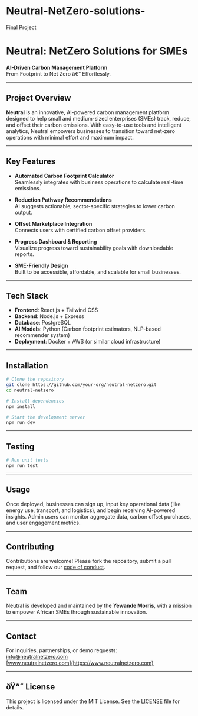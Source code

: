 # Neutral-NetZero-solutions-
Final Project 


# Neutral: NetZero Solutions for SMEs

**AI-Driven Carbon Management Platform**  
From Footprint to Net Zero â€” Effortlessly.

---

## Project Overview

**Neutral** is an innovative, AI-powered carbon management platform designed to help small and medium-sized enterprises (SMEs) track, reduce, and offset their carbon emissions. With easy-to-use tools and intelligent analytics, Neutral empowers businesses to transition toward net-zero operations with minimal effort and maximum impact.

---

## Key Features

- **Automated Carbon Footprint Calculator**  
  Seamlessly integrates with business operations to calculate real-time emissions.

- **Reduction Pathway Recommendations**  
  AI suggests actionable, sector-specific strategies to lower carbon output.

- **Offset Marketplace Integration**  
  Connects users with certified carbon offset providers.

- **Progress Dashboard & Reporting**  
  Visualize progress toward sustainability goals with downloadable reports.

- **SME-Friendly Design**  
  Built to be accessible, affordable, and scalable for small businesses.

---

## Tech Stack

- **Frontend**: React.js + Tailwind CSS  
- **Backend**: Node.js + Express  
- **Database**: PostgreSQL  
- **AI Models**: Python (Carbon footprint estimators, NLP-based recommender system)  
- **Deployment**: Docker + AWS (or similar cloud infrastructure)

---

## Installation

```bash
# Clone the repository
git clone https://github.com/your-org/neutral-netzero.git
cd neutral-netzero

# Install dependencies
npm install

# Start the development server
npm run dev
```

---

## Testing

```bash
# Run unit tests
npm run test
```

---

## Usage

Once deployed, businesses can sign up, input key operational data (like energy use, transport, and logistics), and begin receiving AI-powered insights. Admin users can monitor aggregate data, carbon offset purchases, and user engagement metrics.

---

## Contributing

Contributions are welcome! Please fork the repository, submit a pull request, and follow our [code of conduct](CODE_OF_CONDUCT.md).

---

## Team

Neutral is developed and maintained by the **Yewande Morris**, with a mission to empower African SMEs through sustainable innovation.

---

## Contact

For inquiries, partnerships, or demo requests:  
info@neutralnetzero.com  
[www.neutralnetzero.com](https://www.neutralnetzero.com)

---

## ðŸ“˜ License

This project is licensed under the MIT License. See the [LICENSE](LICENSE) file for details.
